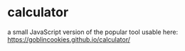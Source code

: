 # calculator
a small JavaScript version of the popular tool
usable here: https://goblincookies.github.io/calculator/
